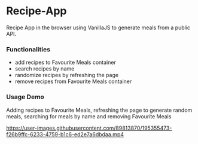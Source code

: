 # Recipe-App
Recipe App in the browser using VanillaJS to generate meals from a public API.

### Functionalities

- add recipes to Favourite Meals container
- search recipes by name
- randomize recipes by refreshing the page
- remove recipes from Favourite Meals container

### Usage Demo

Adding recipes to Favourite Meals, refreshing the page to generate random meals, searching for meals by name and removing Favourite Meals

https://user-images.githubusercontent.com/89813870/195355473-f26b9ffc-6233-4759-b1c6-ed2e7a6dbdaa.mp4


